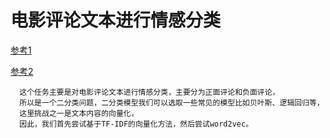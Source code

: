 # 电影评论文本进行情感分类
[参考1](https://www.cnblogs.com/lijingpeng/p/5787549.html)

[参考2](http://blog.topspeedsnail.com/archives/10399#more-10399)

      这个任务主要是对电影评论文本进行情感分类，主要分为正面评论和负面评论，
      所以是一个二分类问题，二分类模型我们可以选取一些常见的模型比如贝叶斯、逻辑回归等，
      这里挑战之一是文本内容的向量化，
      因此，我们首先尝试基于TF-IDF的向量化方法，然后尝试word2vec。
